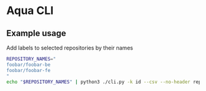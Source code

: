 Aqua CLI
===

## Example usage

Add labels to selected repositories by their names

```sh
REPOSITORY_NAMES="
foobar/foobar-be
foobar/foobar-fe
"
echo "$REPOSITORY_NAMES" | python3 ./cli.py -k id --csv --no-header repositories-retrieve-selected --names-stdin | python3 ./cli.py repositories-add-labels --ids-stdin -l foobar
```
